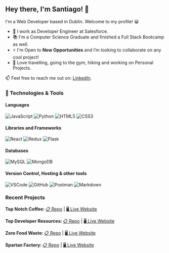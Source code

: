 ## Hey there, I'm Santiago! 👋 
I'm a Web Developer based in Dublin. 
Welcome to my profile! :grinning:

- :office: I work as Developer Engineer at Salesforce.
- :books: I'm a Computer Science Graduate and finished a Full Stack Bootcamp as well.
- ⚡ I'm Open to **New Opportunities** and I’m looking to collaborate on any cool project!
- 🥰 Love travelling, going to the gym, hiking and working on Personal Projects.

📫 Feel free to reach me out on: [LinkedIn](https://www.linkedin.com/in/santiagoyanezferreiro).

### 🔧 Technologies & Tools
 #### Languages
![JavaScript](https://img.shields.io/badge/JavaScript%20-%23323330.svg?&style=for-the-badge&logo=JavaScript&logoColor=F7DF1E)
![Python](https://img.shields.io/badge/Python%20-%23004D7A.svg?&style=for-the-badge&logo=python&logoColor=ffdf76)
![HTML5](https://img.shields.io/badge/HTML5%20-%23E34F26.svg?&style=for-the-badge&logo=HTML5&logoColor=FFFFFF)
![CSS3](https://img.shields.io/badge/CSS3%20-%231572B6.svg?&style=for-the-badge&logo=CSS3&logoColor=FFFFFF)



 #### Libraries and Frameworks
![React](https://img.shields.io/badge/react-%2320232a.svg?style=for-the-badge&logo=react&logoColor=%2361DAFB)
![Redux](https://img.shields.io/badge/redux-%23593d88.svg?style=for-the-badge&logo=redux&logoColor=white)
![Flask](https://img.shields.io/badge/Flask%20-%23000000.svg?&style=for-the-badge&logo=Flask&logoColor=FFFFFF)


#### Databases
![MySQL](https://img.shields.io/badge/mysql-%2300f.svg?style=for-the-badge&logo=mysql&logoColor=white)
![MongoDB](https://img.shields.io/badge/MongoDB%20-%233F2E1E.svg?&style=for-the-badge&logo=MongoDB&logoColor=47A248)



 #### Version Control, Hosting & other tools 

![VSCode](https://img.shields.io/badge/VSCode%20-%232B2B30.svg?&style=for-the-badge&logo=Visual%20Studio%20Code&logoColor=007ACC) 
![GitHub](https://img.shields.io/badge/GitHub%20-%23181717.svg?&style=for-the-badge&logo=GitHub&logoColor=FFFFFF)
![Postman](https://img.shields.io/badge/Postman-FF6C37?style=for-the-badge&logo=postman&logoColor=white)
![Markdown](https://img.shields.io/badge/markdown-%23000000.svg?&style=for-the-badge&logo=markdown&logoColor=white) 



### Recent Projects

<strong> Top Notch Coffee: </strong><a href="https://github.com/SantiagoYanezFerreiro/Top_Notch_Coffee" alt="Top Notch Coffee" target="_blank">📋 Repo</a> | <a href="https://topnotchcoffee.herokuapp.com/" alt="Top Notch Coffee" target="_blank">🖥 Live Website</a>

<strong> Top Developer Resources: </strong><a href="https://github.com/SantiagoYanezFerreiro/Top_Developer_Resources" alt="Top Developer Resources" target="_blank">📋 Repo</a> | <a href="https://flask-top-developer-resources.herokuapp.com/home" alt="Top Developer Resources" target="_blank">🖥 Live Website</a>

<strong> Zero Food Waste: </strong><a href="https://github.com/SantiagoYanezFerreiro/ZeroFoodWaste" alt="Zero Food Waste" target="_blank">📋 Repo</a> | <a href="https://santiagoyanezferreiro.github.io/ZeroFoodWaste/index.html" alt="Zero Food Waste" target="_blank">🖥 Live Website</a>

<strong> Spartan Factory: </strong><a href="https://github.com/SantiagoYanezFerreiro/MilestoneProject1GymWebsite" alt="Spartan Factory" target="_blank">📋 Repo</a> | <a href="https://santiagoyanezferreiro.github.io/MilestoneProject1GymWebsite/index.html" alt="Spartan Factory" target="_blank">🖥 Live Website</a>
